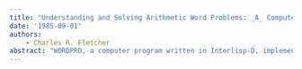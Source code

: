 ```yaml
---
title: "Understanding and Solving Arithmetic Word Problems: _A_ Computer Simulation"
date: '1985-09-01'
authors: 
    - Charles R. Fletcher
abstract: "WORDPRO, a computer program written in Interlisp-D, implements Kintsch and Greeno's (1985) theory of the comprehension and solution of simple arithmetic word problems. The program is intended to demonstrate the sufficiency of that theory, to assist in communicating it to other researchers, and to serve as a tool for exploring the theory's consequences. In this paper, I address each of these goals. I describe the behavior of WORDPRO on a set of sample problems, show how empirical predictions are derived from it, and provide enough details of its implementation to allow other researchers to understand its output and (with the internal documentation) to test and modify it to meet their needs."
---
```


